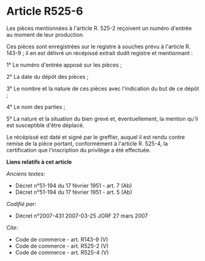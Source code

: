 # Article R525-6

Les pièces mentionnées à l'article R. 525-2 reçoivent un numéro d'entrée au moment de leur production. 

Ces pièces sont enregistrées sur le registre à souches prévu à l'article R. 143-9 ; il en est délivré un récépissé extrait
dudit registre et mentionnant : 

1° Le numéro d'entrée apposé sur les pièces ; 

2° La date du dépôt des pièces ; 

3° Le nombre et la nature de ces pièces avec l'indication du but de ce dépôt ; 

4° Le nom des parties ; 

5° La nature et la situation du bien grevé et, éventuellement, la mention qu'il est susceptible d'être déplacé. 

Le récépissé est daté et signé par le greffier, auquel il est rendu contre remise de la pièce portant, conformément à
l'article R. 525-4, la certification que l'inscription du privilège a été effectuée.

**Liens relatifs à cet article**

_Anciens textes_:

  - Décret n°51-194 du 17 février 1951 - art. 7 (Ab)
  - Décret n°51-194 du 17 février 1951 - art. 5 (Ab)

_Codifié par_:

  - Décret n°2007-431 2007-03-25 JORF 27 mars 2007

_Cite_:

  - Code de commerce - art. R143-9 (V)
  - Code de commerce - art. R525-2 (V)
  - Code de commerce - art. R525-4 (V)
